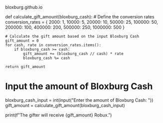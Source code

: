 bloxburg.github.io

def calculate_gift_amount(bloxburg_cash):
    # Define the conversion rates
    conversion_rates = {
        2000: 1,
        10000: 5,
        20000: 10,
        50000: 25,
        100000: 50,
        200000: 100,
        400000: 200,
        500000: 250,
        1000000: 500
    }

    # Calculate the gift amount based on the input Bloxburg Cash
    gift_amount = 0
    for cash, rate in conversion_rates.items():
        if bloxburg_cash >= cash:
            gift_amount += (bloxburg_cash // cash) * rate
            bloxburg_cash %= cash

    return gift_amount

# Input the amount of Bloxburg Cash
bloxburg_cash_input = int(input("Enter the amount of Bloxburg Cash: "))
gift_amount = calculate_gift_amount(bloxburg_cash_input)

print(f"The gifter will receive {gift_amount} Robux.")


